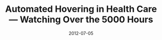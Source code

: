 ---
articlename2: automated hovering
title: >-
  Automated Hovering in Health Care — Watching Over the 5000 Hours
date: '2012-07-05'
summary: >-
  Even patients with chronic illness might spend only a few hours a year with a doctor or nurse, but they spend 5000 waking hours each year engaged in everything else — including deciding whether to take prescribed medications or follow other medical advice, deciding what to eat and drink and whether to smoke, and making other choices about activities that can profoundly affect their health.
authors: >-
  David A. Asch, M.D., M.B.A., Ralph W. Muller, M.A., and Kevin G. Volpp, M.D., Ph.D.
externallink: 'https://www.nejm.org/doi/full/10.1056/NEJMp1203869'
journal: NEJM
---